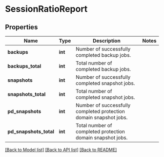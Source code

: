 # SessionRatioReport

## Properties
Name | Type | Description | Notes
------------ | ------------- | ------------- | -------------
**backups** | **int** | Number of successfully completed backup jobs. | 
**backups_total** | **int** | Total number of completed backup jobs. | 
**snapshots** | **int** | Number of successfully completed snapshot jobs. | 
**snapshots_total** | **int** | Total number of completed snapshot jobs. | 
**pd_snapshots** | **int** | Number of successfully completed protection domain snapshot jobs. | 
**pd_snapshots_total** | **int** | Total number of completed protection domain snapshot jobs. | 

[[Back to Model list]](../README.md#documentation-for-models) [[Back to API list]](../README.md#documentation-for-api-endpoints) [[Back to README]](../README.md)

